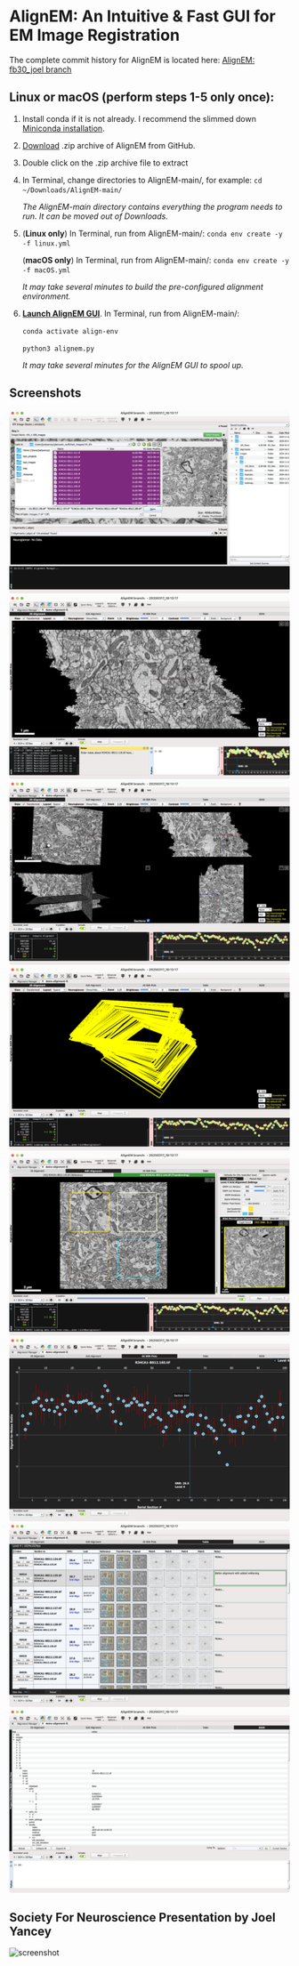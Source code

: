 # AlignEM: An Intuitive & Fast GUI for EM Image Registration
The complete commit history for AlignEM is located here: [AlignEM: fb30_joel branch](https://github.com/mcellteam/swift-ir/tree/fb30_joel)

## Linux or macOS (perform steps 1-5 only once):
1. Install conda if it is not already. I recommend the slimmed down [Miniconda installation](https://www.anaconda.com/docs/getting-started/miniconda/install).
2. [Download](https://github.com/joelyancey/AlignEM/archive/refs/heads/main.zip) .zip archive of AlignEM from GitHub.
3. Double click on the .zip archive file to extract
4. In Terminal, change directories to AlignEM-main/, for example: `cd ~/Downloads/AlignEM-main/`
   
   *The AlignEM-main directory contains everything the program needs to run. It can be moved out of Downloads.*

5. (**Linux only**) In Terminal, run from AlignEM-main/: `conda env create -y -f linux.yml`

   (**macOS only**) In Terminal, run from AlignEM-main/: `conda env create -y -f macOS.yml`
   
   *It may take several minutes to build the pre-configured alignment environment.*
7. <ins>**Launch AlignEM GUI**</ins>. In Terminal, run from AlignEM-main/:
   
   `conda activate align-env`
   
   `python3 alignem.py`
   
   *It may take several minutes for the AlignEM GUI to spool up.*

## Screenshots

![screenshot](assets/screenshot00.png)
![screenshot](assets/screenshot17.png)
![screenshot](assets/screenshot07.png)
![screenshot](assets/screenshot08.png)
![screenshot](assets/screenshot10.png)
![screenshot](assets/screenshot11.png)
![screenshot](assets/screenshot12.png)
![screenshot](assets/screenshot14.png)

## Society For Neuroscience Presentation by Joel Yancey
![screenshot](assets/joelyancey-sfn-poster.jpg)

